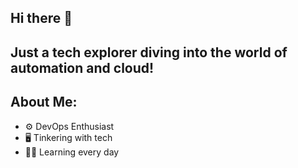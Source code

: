 ## Hi there 👋

## Just a tech explorer diving into the world of automation and cloud!

## About Me:
- ⚙️ DevOps Enthusiast
- 🖥️ Tinkering with tech
- 🧑‍💻 Learning every day
